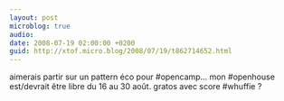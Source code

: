```yaml
---
layout: post
microblog: true
audio: 
date: 2008-07-19 02:00:00 +0200
guid: http://xtof.micro.blog/2008/07/19/t862714652.html
---
```

aimerais partir sur un pattern éco pour #opencamp...  mon #openhouse est/devrait être libre du 16 au 30 août. gratos avec score #whuffie ?
